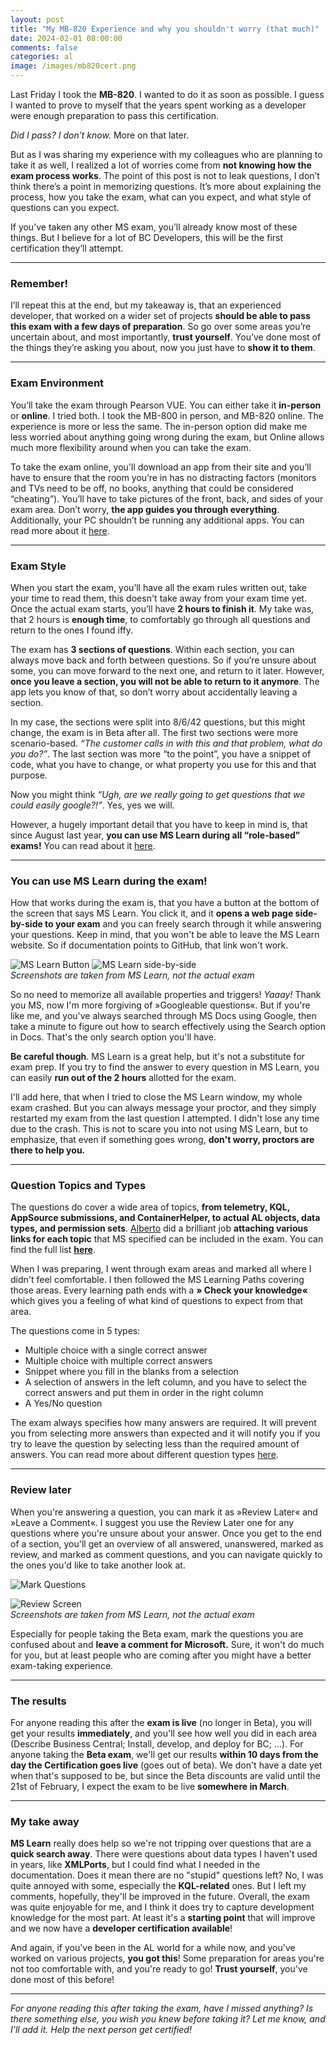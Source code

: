 ```yaml
---
layout: post
title: "My MB-820 Experience and why you shouldn't worry (that much)"
date: 2024-02-01 08:00:00
comments: false
categories: al
image: /images/mb820cert.png
---
```

Last Friday I took the **MB-820**. I wanted to do it as soon as possible. I guess I wanted to prove to myself that the years spent working as a developer were enough preparation to pass this certification. 

*Did I pass? I don’t know.* More on that later.

But as I was sharing my experience with my colleagues who are planning to take it as well, I realized a lot of worries come from **not knowing how the exam process works**. The point of this post is not to leak questions, I don’t think there’s a point in memorizing questions. It’s more about explaining the process, how you take the exam, what can you expect, and what style of questions can you expect.

If you’ve taken any other MS exam, you’ll already know most of these things. But I believe for a lot of BC Developers, this will be the first certification they’ll attempt.

<hr/>

### Remember!
I’ll repeat this at the end, but my takeaway is, that an experienced developer, that worked on a wider set of projects **should be able to pass this exam with a few days of preparation**. So go over some areas you’re uncertain about, and most importantly, **trust yourself**. You’ve done most of the things they’re asking you about, now you just have to **show it to them**.

<hr/>

### Exam Environment

You’ll take the exam through Pearson VUE. You can either take it **in-person** or **online**. I tried both. I took the MB-800 in person, and MB-820 online. The experience is more or less the same. The in-person option did make me less worried about anything going wrong during the exam, but Online allows much more flexibility around when you can take the exam.

To take the exam online, you'll download an app from their site and you’ll have to ensure that the room you’re in has no distracting factors (monitors and TVs need to be off, no books, anything that could be considered “cheating”). You’ll have to take pictures of the front, back, and sides of your exam area. Don’t worry, **the app guides you through everything**. Additionally, your PC shouldn’t be running any additional apps. You can read more about it [here][pearsonvueonline].

<hr/>

### Exam Style
When you start the exam, you’ll have all the exam rules written out, take your time to read them, this doesn't take away from your exam time yet. Once the actual exam starts, you’ll have **2 hours to finish it**. My take was, that 2 hours is **enough time**, to comfortably go through all questions and return to the ones I found iffy.

The exam has **3 sections of questions**. Within each section, you can always move back and forth between questions. So if you’re unsure about some, you can move forward to the next one, and return to it later. However, **once you leave a section, you will not be able to return to it anymore**. The app lets you know of that, so don’t worry about accidentally leaving a section. 

In my case, the sections were split into 8/6/42 questions, but this might change, the exam is in Beta after all. The first two sections were more scenario-based. *“The customer calls in with this and that problem, what do you do?”*. The last section was more “to the point”, you have a snippet of code, what you have to change, or what property you use for this and that purpose.

Now you might think *“Ugh, are we really going to get questions that we could easily google?!”*. Yes, yes we will. 

However, a hugely important detail that you have to keep in mind is, that since August last year, **you can use MS Learn during all “role-based” exams!** You can read about it [here][mslearnonexams].

<hr/>

### You can use MS Learn during the exam!
How that works during the exam is, that you have a button at the bottom of the screen that says MS Learn. You click it, and it **opens a web page side-by-side to your exam** and you can freely search through it while answering your questions. Keep in mind, that you won't be able to leave the MS Learn website. So if documentation points to GitHub, that link won't work.

![MS Learn Button](/images/microsoft-learn-1.png)
![MS Learn side-by-side](/images/microsoft-learn-2.png)
<br>
*Screenshots are taken from MS Learn, not the actual exam*

So no need to memorize all available properties and triggers! *Yaaay!* Thank you MS, now I'm more forgiving of »Googleable questions«. But if you're like me, and you've always searched through MS Docs using Google, then take a minute to figure out how to search effectively using the Search option in Docs. That's the only search option you'll have.

**Be careful though**. MS Learn is a great help, but it's not a substitute for exam prep. If you try to find the answer to every question in MS Learn, you can easily **run out of the 2 hours** allotted for the exam.

I'll add here, that when I tried to close the MS Learn window, my whole exam crashed. But you can always message your proctor, and they simply restarted my exam from the last question I attempted. I didn't lose any time due to the crash. This is not to scare you into not using MS Learn, but to emphasize, that even if something goes wrong, **don't worry, proctors are there to help you.**

<hr/>

### Question Topics and Types

The questions do cover a wide area of topics, **from telemetry, KQL, AppSource submissions, and ContainerHelper, to actual AL objects, data types, and permission sets**. [Alberto][albertolinkedin]  did a brilliant job **attaching various links for each topic** that MS specified can be included in the exam. You can find the full list **[here][certificationguide]**. 

When I was preparing, I went through exam areas and marked all where I didn't feel comfortable. I then followed the MS Learning Paths covering those areas. Every learning path ends with a **» Check your knowledge«** which gives you a feeling of what kind of questions to expect from that area.

The questions come in 5 types:
- Multiple choice with a single correct answer
- Multiple choice with multiple correct answers
- Snippet where you fill in the blanks from a selection
- A selection of answers in the left column, and you have to select the correct answers and put them in order in the right column
- A Yes/No question

The exam always specifies how many answers are required. It will prevent you from selecting more answers than expected and it will notify you if you try to leave the question by selecting less than the required amount of answers. You can read more about different question types [here][questiontypes].

<hr/>

### Review later

When you're answering a question, you can mark it as »Review Later« and »Leave a Comment«. I suggest you use the Review Later one for any questions where you're unsure about your answer. Once you get to the end of a section, you'll get an overview of all answered, unanswered, marked as review, and marked as comment questions, and you can navigate quickly to the ones you'd like to take another look at.

![Mark Questions](/images/mb820-review-qst.png)

![Review Screen](/images/mb820-review-screen.png)
<br>
*Screenshots are taken from MS Learn, not the actual exam*

Especially for people taking the Beta exam, mark the questions you are confused about and **leave a comment for Microsoft.** Sure, it won't do much for you, but at least people who are coming after you might have a better exam-taking experience.

<hr/>

### The results

For anyone reading this after the **exam is live** (no longer in Beta), you will get your results **immediately**, and you'll see how well you did in each area (Describe Business Central; Install, develop, and deploy for BC; ...). For anyone taking the **Beta exam**, we'll get our results **within 10 days from the day the Certification goes live** (goes out of beta). We don't have a date yet when that's supposed to be, but since the Beta discounts are valid until the 21st of February, I expect the exam to be live **somewhere in March**.

<hr/>

### My take away

**MS Learn** really does help so we're not tripping over questions that are a **quick search away**. There were questions about data types I haven't used in years, like **XMLPorts**, but I could find what I needed in the documentation. Does it mean there are no "stupid" questions left? No, I was quite annoyed with some, especially the **KQL-related** ones. But I left my comments, hopefully, they'll be improved in the future. Overall, the exam was quite enjoyable for me, and I think it does try to capture development knowledge for the most part. At least it's a **starting point** that will improve and we now have a **developer certification available**!

And again, if you've been in the AL world for a while now, and you've worked on various projects, **you got this**! 
Some preparation for areas you're not too comfortable with, and you're ready to go! **Trust yourself**, you've done most of this before!

<hr/>

*For anyone reading this after taking the exam, have I missed anything? Is there something else, you wish you knew before taking it? Let me know, and I'll add it. Help the next person get certified!*

[mslearnonexams]: https://techcommunity.microsoft.com/t5/microsoft-learn-blog/introducing-a-new-resource-for-all-role-based-microsoft/ba-p/3500870
[albertolinkedin]: https://www.linkedin.com/in/alberto-soben-a91090162/
[certificationguide]: https://businesscentralgeek.com/business-central-developer-certification-ultimate-guide
[pearsonvueonline]: https://learn.microsoft.com/en-us/credentials/certifications/online-exams
[questiontypes]: https://learn.microsoft.com/en-us/credentials/support/exam-duration-exam-experience